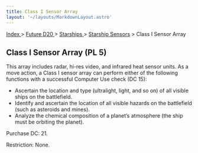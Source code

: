 ```yaml
---
title: Class I Sensor Array
layout: '~/layouts/MarkdownLayout.astro'
---
```


[ Index ](/) > [ Future D20 ](/future.d20.srd) > [ Starships ](/future.d20.srd/starships) > [Starship Sensors](/future.d20.srd/starships/starship.sensors) > Class I Sensor Array

##  Class I Sensor Array (PL 5)

This array includes radar, hi-res video, and infrared heat sensor units. As a
move action, a Class I sensor array can perform either of the following
functions with a successful Computer Use check (DC 15):

  * Ascertain the location and type (ultralight, light, and so on) of all visible ships on the battlefield. 
  * Identify and ascertain the location of all visible hazards on the battlefield (such as asteroids and mines). 
  * Analyze the chemical composition of a planet’s atmosphere (the ship must be orbiting the planet). 

Purchase DC: 21.

Restriction: None.

